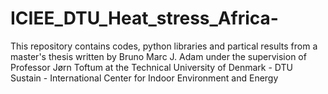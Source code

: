 # ICIEE_DTU_Heat_stress_Africa-
This repository contains codes, python libraries and partical results from a master's thesis written by Bruno Marc J. Adam under the supervision of Professor Jørn Toftum at the Technical University of Denmark - DTU Sustain - International Center for Indoor Environment and Energy
